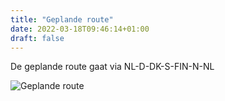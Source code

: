 ```yaml
---
title: "Geplande route"
date: 2022-03-18T09:46:14+01:00
draft: false
---
```


De geplande route gaat via NL-D-DK-S-FIN-N-NL

![Geplande route](/images/planned-route.jpg "Geplande route")
